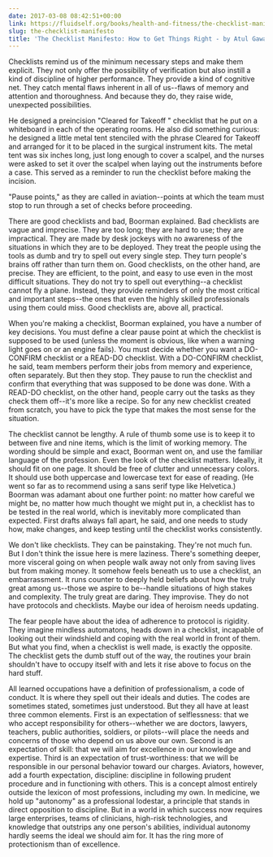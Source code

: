 ```yaml
---
date: 2017-03-08 08:42:51+00:00
link: https://fluidself.org/books/health-and-fitness/the-checklist-manifesto
slug: the-checklist-manifesto
title: 'The Checklist Manifesto: How to Get Things Right - by Atul Gawande'
---
```


Checklists remind us of the minimum necessary steps and make them explicit. They not only offer the possibility of verification but also instill a kind of discipline of higher performance. They provide a kind of cognitive net. They catch mental flaws inherent in all of us--flaws of memory and attention and thoroughness. And because they do, they raise wide, unexpected possibilities.

He designed a preincision "Cleared for Takeoff " checklist that he put on a whiteboard in each of the operating rooms. He also did something curious: he designed a little metal tent stenciled with the phrase Cleared for Takeoff and arranged for it to be placed in the surgical instrument kits. The metal tent was six inches long, just long enough to cover a scalpel, and the nurses were asked to set it over the scalpel when laying out the instruments before a case. This served as a reminder to run the checklist before making the incision.

"Pause points," as they are called in aviation--points at which the team must stop to run through a set of checks before proceeding.

There are good checklists and bad, Boorman explained. Bad checklists are vague and imprecise. They are too long; they are hard to use; they are impractical. They are made by desk jockeys with no awareness of the situations in which they are to be deployed. They treat the people using the tools as dumb and try to spell out every single step. They turn people's brains off rather than turn them on. Good checklists, on the other hand, are precise. They are efficient, to the point, and easy to use even in the most difficult situations. They do not try to spell out everything--a checklist cannot fly a plane. Instead, they provide reminders of only the most critical and important steps--the ones that even the highly skilled professionals using them could miss. Good checklists are, above all, practical.

When you're making a checklist, Boorman explained, you have a number of key decisions. You must define a clear pause point at which the checklist is supposed to be used (unless the moment is obvious, like when a warning light goes on or an engine fails). You must decide whether you want a DO-CONFIRM checklist or a READ-DO checklist. With a DO-CONFIRM checklist, he said, team members perform their jobs from memory and experience, often separately. But then they stop. They pause to run the checklist and confirm that everything that was supposed to be done was done. With a READ-DO checklist, on the other hand, people carry out the tasks as they check them off--it's more like a recipe. So for any new checklist created from scratch, you have to pick the type that makes the most sense for the situation.

The checklist cannot be lengthy. A rule of thumb some use is to keep it to between five and nine items, which is the limit of working memory. The wording should be simple and exact, Boorman went on, and use the familiar language of the profession. Even the look of the checklist matters. Ideally, it should fit on one page. It should be free of clutter and unnecessary colors. It should use both uppercase and lowercase text for ease of reading. (He went so far as to recommend using a sans serif type like Helvetica.) Boorman was adamant about one further point: no matter how careful we might be, no matter how much thought we might put in, a checklist has to be tested in the real world, which is inevitably more complicated than expected. First drafts always fall apart, he said, and one needs to study how, make changes, and keep testing until the checklist works consistently.

We don't like checklists. They can be painstaking. They're not much fun. But I don't think the issue here is mere laziness. There's something deeper, more visceral going on when people walk away not only from saving lives but from making money. It somehow feels beneath us to use a checklist, an embarrassment. It runs counter to deeply held beliefs about how the truly great among us--those we aspire to be--handle situations of high stakes and complexity. The truly great are daring. They improvise. They do not have protocols and checklists. Maybe our idea of heroism needs updating.

The fear people have about the idea of adherence to protocol is rigidity. They imagine mindless automatons, heads down in a checklist, incapable of looking out their windshield and coping with the real world in front of them. But what you find, when a checklist is well made, is exactly the opposite. The checklist gets the dumb stuff out of the way, the routines your brain shouldn't have to occupy itself with and lets it rise above to focus on the hard stuff.

All learned occupations have a definition of professionalism, a code of conduct. It is where they spell out their ideals and duties. The codes are sometimes stated, sometimes just understood. But they all have at least three common elements. First is an expectation of selflessness: that we who accept responsibility for others--whether we are doctors, lawyers, teachers, public authorities, soldiers, or pilots--will place the needs and concerns of those who depend on us above our own. Second is an expectation of skill: that we will aim for excellence in our knowledge and expertise. Third is an expectation of trust-worthiness: that we will be responsible in our personal behavior toward our charges. Aviators, however, add a fourth expectation, discipline: discipline in following prudent procedure and in functioning with others. This is a concept almost entirely outside the lexicon of most professions, including my own. In medicine, we hold up "autonomy" as a professional lodestar, a principle that stands in direct opposition to discipline. But in a world in which success now requires large enterprises, teams of clinicians, high-risk technologies, and knowledge that outstrips any one person's abilities, individual autonomy hardly seems the ideal we should aim for. It has the ring more of protectionism than of excellence.
